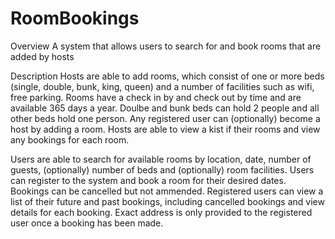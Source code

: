# RoomBookings


Overview
A system that allows users to search for and book rooms that are added by hosts


Description
Hosts are able to add rooms, which consist of one or more beds (single, double, bunk, king, queen) and a number of facilities such as wifi, free parking. Rooms have a check in by and check out by time and are available 365 days a year. Doulbe and bunk beds can hold 2 people and all other beds hold one person. Any registered user can (optionally) become a host by adding a room. Hosts are able to view a kist if their rooms and view any bookings for each room.

Users are able to search for available rooms by location, date, number of guests, (optionally) number of beds and (optionally) room facilities.
Users can register to the system and book a room for their desired dates. Bookings can be cancelled but not ammended. Registered users can view a list of their future and past bookings, including cancelled bookings and view details for each booking. Exact address is only provided to the registered user once a booking has been made.
